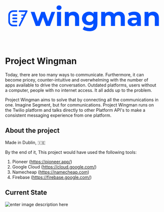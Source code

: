 ![Project Wingman Logo](data:image/svg+xml;base64,PHN2ZyB4bWxucz0iaHR0cDovL3d3dy53My5vcmcvMjAwMC9zdmciIHZpZXdCb3g9IjAgMCA3Njgg%0D%0AMjU2Ij48ZGVmcz48c3R5bGU+LmNscy0xLC5jbHMtMntmaWxsOiMwMDUwZmY7fS5jbHMtMntvcGFj%0D%0AaXR5OjA7fTwvc3R5bGU+PC9kZWZzPjx0aXRsZT5QVy1Ob3JtYWxWZXJ0aWNhbCtUeXBlPC90aXRs%0D%0AZT48ZyBpZD0iX0FCXzJfUHJvamVjdF9XaW5nbWFuIiBkYXRhLW5hbWU9IltBQiAyXSBQcm9qZWN0%0D%0AIFdpbmdtYW4iPjxnIGlkPSJXaW5nbWFuX1R5cG9ncmFwaHkiIGRhdGEtbmFtZT0iV2luZ21hbiBU%0D%0AeXBvZ3JhcGh5Ij48cGF0aCBjbGFzcz0iY2xzLTEiIGQ9Ik0yNDkuNTgsOTYuMDhsLTI1LjM2LDcw%0D%0AaC0xOS41TDE4OSwxMjIuNiwxNzIuNzMsMTY2aC0xOS41TDEyOCw5Ni4wOGgxOS4xMWwxNi41Miw0%0D%0ANy4zMywxNy4xNi00Ny4zM0gxOThsMTYuNjQsNDcuMzMsMTctNDcuMzNaIi8+PHBhdGggY2xhc3M9%0D%0AImNscy0xIiBkPSJNMjYwLjExLDgzLjA3YTExLDExLDAsMCwxLDAtMTYuMTIsMTIuODksMTIuODks%0D%0AMCwwLDEsOS4xLTMuMjUsMTMuMTgsMTMuMTgsMCwwLDEsOS4xLDMuMTIsMTAsMTAsMCwwLDEsMy41%0D%0AMSw3LjhBMTEsMTEsMCwwLDEsMjc4LjMxLDgzYTEyLjcxLDEyLjcxLDAsMCwxLTkuMSwzLjMyQTEy%0D%0ALjg1LDEyLjg1LDAsMCwxLDI2MC4xMSw4My4wN1ptLTEsMTNoMjAuMjh2NzBIMjU5LjA3WiIvPjxw%0D%0AYXRoIGNsYXNzPSJjbHMtMSIgZD0iTTM2MS43MywxMDIuODRxOCw3LjgsOCwyMy4xNFYxNjZIMzQ5%0D%0ALjQ0VjEyOS4xMXEwLTguMzMtMy42NC0xMi40MnQtMTAuNTMtNC4xcS03LjY4LDAtMTIuMjMsNC43%0D%0ANXQtNC41NSwxNC4xMVYxNjZIMjk4LjIxVjk2LjA4aDE5LjM3djguMTlhMjcsMjcsMCwwLDEsMTAt%0D%0ANi44M0EzNSwzNSwwLDAsMSwzNDAuNzMsOTVRMzUzLjcyLDk1LDM2MS43MywxMDIuODRaIi8+PHBh%0D%0AdGggY2xhc3M9ImNscy0xIiBkPSJNNDYxLDk2LjA4djU4LjI1cTAsMTkuMjQtMTAsMjguNjF0LTI5%0D%0ALjI2LDkuMzZhNzMuNDUsNzMuNDUsMCwwLDEtMTkuMjQtMi40Nyw0Miw0MiwwLDAsMS0xNS4wOC03%0D%0ALjE1bDguMDYtMTQuNTdhMzMsMzMsMCwwLDAsMTEuMTgsNS43OSw0NC41NCw0NC41NCwwLDAsMCwx%0D%0AMy41MiwyLjE1cTEwLjUzLDAsMTUuNTQtNC43NXQ1LTE0LjM3di0zcS03Ljk0LDguNzItMjIuMTEs%0D%0AOC43MUEzNy4yNSwzNy4yNSwwLDAsMSw0MDEsMTU4LjQzYTMyLjI1LDMyLjI1LDAsMCwxLTEyLjY3%0D%0ALTExLjksMzMuMjYsMzMuMjYsMCwwLDEtNC42OC0xNy42OCwzMy4yOSwzMy4yOSwwLDAsMSw0LjY4%0D%0ALTE3LjY5QTMyLjI1LDMyLjI1LDAsMCwxLDQwMSw5OS4yNiwzNy4yNSwzNy4yNSwwLDAsMSw0MTgu%0D%0ANjEsOTVxMTUuMjIsMCwyMy4xNSwxMHYtOVptLTI1LjE2LDQ1LjE4YTE3LjU2LDE3LjU2LDAsMCww%0D%0ALDAtMjQuODNxLTUuMTMtNC43NS0xMy4yLTQuNzV0LTEzLjI2LDQuNzVhMTcuNDIsMTcuNDIsMCww%0D%0ALDAsMCwyNC44M3E1LjIxLDQuNzYsMTMuMjYsNC43NVQ0MzUuODQsMTQxLjI2WiIvPjxwYXRoIGNs%0D%0AYXNzPSJjbHMtMSIgZD0iTTU5MC4zMiwxMDIuNzdxNy43Myw3Ljc0LDcuNzMsMjMuMjFWMTY2SDU3%0D%0ANy43N1YxMjkuMTFxMC04LjMzLTMuNDUtMTIuNDJjLTIuMjktMi43My01LjU3LTQuMS05LjgxLTQu%0D%0AMXEtNy4xNSwwLTExLjMyLDQuNjJUNTQ5LDEzMC45M1YxNjZINTI4Ljc1VjEyOS4xMXEwLTE2LjUy%0D%0ALTEzLjI3LTE2LjUyLTcsMC0xMS4xOCw0LjYydC00LjE2LDEzLjcyVjE2Nkg0NzkuODZWOTYuMDho%0D%0AMTkuMzd2OC4wNmEyNS41OCwyNS41OCwwLDAsMSw5LjU2LTYuNzZBMzIuMTcsMzIuMTcsMCwwLDEs%0D%0ANTIxLjIxLDk1LDMwLjA4LDMwLjA4LDAsMCwxLDUzNC42LDk4YTIzLjcsMjMuNywwLDAsMSw5LjYy%0D%0ALDguNTJBMjguNjUsMjguNjUsMCwwLDEsNTU1LjA4LDk4YTM0LjE4LDM0LjE4LDAsMCwxLDE0LjM3%0D%0ALTNRNTgyLjU4LDk1LDU5MC4zMiwxMDIuNzdaIi8+PHBhdGggY2xhc3M9ImNscy0xIiBkPSJNNjY5%0D%0ALjQ0LDEwMi43N3E4LjcxLDcuNzQsOC43MSwyMy4zNFYxNjZoLTE5di04LjcxcS01LjczLDkuNzUt%0D%0AMjEuMzMsOS43NWEzMy4xNCwzMy4xNCwwLDAsMS0xNC0yLjczLDIwLjgyLDIwLjgyLDAsMCwxLTkt%0D%0ANy41NCwxOS42MiwxOS42MiwwLDAsMS0zLjEyLTEwLjkycTAtOS43NSw3LjM0LTE1LjM0dDIyLjY5%0D%0ALTUuNmgxNi4xM3EwLTYuNjMtNC0xMC4ydC0xMi4xLTMuNThhMzUuMjMsMzUuMjMsMCwwLDAtMTEs%0D%0AMS43NiwyOS4wOCwyOS4wOCwwLDAsMC05LjE3LDQuNzRsLTcuMjgtMTQuMTdBNDMuNzEsNDMuNzEs%0D%0AMCwwLDEsNjI4LDk3LjI1LDYxLjI4LDYxLjI4LDAsMCwxLDY0NC40Nyw5NVE2NjAuNzMsOTUsNjY5%0D%0ALjQ0LDEwMi43N1pNNjUyLjE1LDE1MWExMy4xOCwxMy4xOCwwLDAsMCw1LjcyLTcuMDh2LTcuMTVI%0D%0ANjQ0cS0xMi40OCwwLTEyLjQ4LDguMTlhNy4zLDcuMywwLDAsMCwzLjA2LDYuMThjMiwxLjUxLDQu%0D%0AODMsMi4yNyw4LjM4LDIuMjdBMTcuNjQsMTcuNjQsMCwwLDAsNjUyLjE1LDE1MVoiLz48cGF0aCBj%0D%0AbGFzcz0iY2xzLTEiIGQ9Ik03NjAsMTAyLjg0cTgsNy44LDgsMjMuMTRWMTY2SDc0Ny43MlYxMjku%0D%0AMTFxMC04LjMzLTMuNjUtMTIuNDJ0LTEwLjUzLTQuMXEtNy42NiwwLTEyLjIyLDQuNzV0LTQuNTUs%0D%0AMTQuMTFWMTY2SDY5Ni40OFY5Ni4wOGgxOS4zOHY4LjE5YTI2Ljg2LDI2Ljg2LDAsMCwxLDEwLTYu%0D%0AODNBMzQuOTQsMzQuOTQsMCwwLDEsNzM5LDk1UTc1Miw5NSw3NjAsMTAyLjg0WiIvPjxyZWN0IGlk%0D%0APSJUeXBlX0JvdW5kYXJpZXMiIGRhdGEtbmFtZT0iVHlwZSBCb3VuZGFyaWVzIiBjbGFzcz0iY2xz%0D%0ALTIiIHg9IjEyOCIgeT0iNjQiIHdpZHRoPSI2NDAiIGhlaWdodD0iMTI4Ii8+PC9nPjwvZz48ZyBp%0D%0AZD0iX0FCXzRfUHJvamVjdF9XaW5nbWFuIiBkYXRhLW5hbWU9IltBQiA0XSBQcm9qZWN0IFdpbmdt%0D%0AYW4iPjxnIGlkPSJMb2dvIj48cGF0aCBpZD0iQ2hhdF9UaHJlYWRfQm91bmRhcnkiIGRhdGEtbmFt%0D%0AZT0iQ2hhdCBUaHJlYWQgQm91bmRhcnkiIGNsYXNzPSJjbHMtMSIgZD0iTTE2LDExMnYzMmEyNCwy%0D%0ANCwwLDAsMCwyNCwyNEg2MHYtOEg0MGExNiwxNiwwLDAsMS0xNi0xNlYxMTJBMTYsMTYsMCwwLDEs%0D%0ANDAsOTZINjBWODhINDBBMjQsMjQsMCwwLDAsMTYsMTEyWiIvPjxwYXRoIGlkPSJNZXNzYWdlX1N0%0D%0Acm9rZV8zIiBkYXRhLW5hbWU9Ik1lc3NhZ2UgU3Ryb2tlIDMiIGNsYXNzPSJjbHMtMSIgZD0iTTM2%0D%0ALDExMmE0LDQsMCwwLDAsNCw0SDYwdi04SDQwQTQsNCwwLDAsMCwzNiwxMTJaIi8+PHBhdGggaWQ9%0D%0AIk1lc3NhZ2VfU3Ryb2tlXzIiIGRhdGEtbmFtZT0iTWVzc2FnZSBTdHJva2UgMiIgY2xhc3M9ImNs%0D%0Acy0xIiBkPSJNMzYsMTQ0YTQsNCwwLDAsMCw0LDRINjB2LThINDBBNCw0LDAsMCwwLDM2LDE0NFoi%0D%0ALz48cGF0aCBpZD0iTWVzc2FnZV9TdHJva2VfMSIgZGF0YS1uYW1lPSJNZXNzYWdlIFN0cm9rZSAx%0D%0AIiBjbGFzcz0iY2xzLTEiIGQ9Ik0zNiwxMjhhNCw0LDAsMCwwLDQsNEg2MHYtOEg0MEE0LDQsMCww%0D%0ALDAsMzYsMTI4WiIvPjxwYXRoIGlkPSJXaW5nIiBjbGFzcz0iY2xzLTEiIGQ9Ik0xMTIsOTJoMGE0%0D%0ALjIyLDQuMjIsMCwwLDAtLjExLS45M2wwLDBhLjgzLjgzLDAsMCwwLDAtLjE1LjE5LjE5LDAsMCww%0D%0ALDAtLjA3bDAtLjEzLDAtLjA4YS42OS42OSwwLDAsMSwwLS4xM3MwLDAsMCwwaDBsLS4xMi0uMjV2%0D%0AMGgwbDAsMGEzLjM4LDMuMzgsMCwwLDAtLjMtLjQ3djBoMGE0LDQsMCwwLDAtLjQzLS40OWgwYTMu%0D%0AOTQsMy45NCwwLDAsMC0uNjgtLjUybDAsMGgwbDAsMC0uMjItLjEyaDBsLS4xNS0uMDdoMGwwLDBo%0D%0AMGwtLjE1LS4wNmgwbC0uMTIsMC0uMjYtLjA4aDBhNCw0LDAsMCwwLTEtLjEySDcyYTQsNCwwLDAs%0D%0AMCwwLDhoMjkuNTNMOTUsMTA5SDgzYTMsMywwLDAsMCwwLDZoOWwtNSwxMEg4M2EzLDMsMCwwLDAs%0D%0AMCw2aDFsLTQuODMsOS42NWgwTDY4LjQyLDE2Mi4yMWE0LDQsMCwwLDAsMS43OSw1LjM3QTQuMTIs%0D%0ANC4xMiwwLDAsMCw3MiwxNjhhNCw0LDAsMCwwLDMuNTgtMi4yMWwzLjYyLTcuMjVMOTMsMTMxbDMt%0D%0ANiw1LTEwLDMtNiw3LjYxLTE1LjIxLjEyLS4yN3YwaDB2MEEzLjk0LDMuOTQsMCwwLDAsMTEyLDky%0D%0AWiIvPjwvZz48cmVjdCBpZD0iQm91bmRhcmllcyIgY2xhc3M9ImNscy0yIiB5PSI2NCIgd2lkdGg9%0D%0AIjEyOCIgaGVpZ2h0PSIxMjgiLz48L2c+PC9zdmc+)
# Project Wingman

Today, there are too many ways to communicate. Furthermore, it can become pricey, counter-intuitive and overwhelming with the number of apps available to drive the conversation. Outdated platforms, users without a computer, people with no internet access. It all adds up to the problem.

Project Wingman aims to solve that by connecting all the communications in one. Imagine Segment, but for communications. Project Wingman runs on the Twilio platform and talks directly to other Platform API's to make a consistent messaging experience from one platform.


## About the project

Made in Dublin, 🇮🇪

By the end of it, This project would have used the following tools:

 1. Pioneer (https://pioneer.app/)
 2. Google Cloud (https://cloud.google.com/)
 3. Namecheap (https://namecheap.com)
 4. Firebase (https://firebase.google.com/)

## Current State
![enter image description here](https://github.com/liammendes/wingman-sample/raw/master/currentstate.png)
